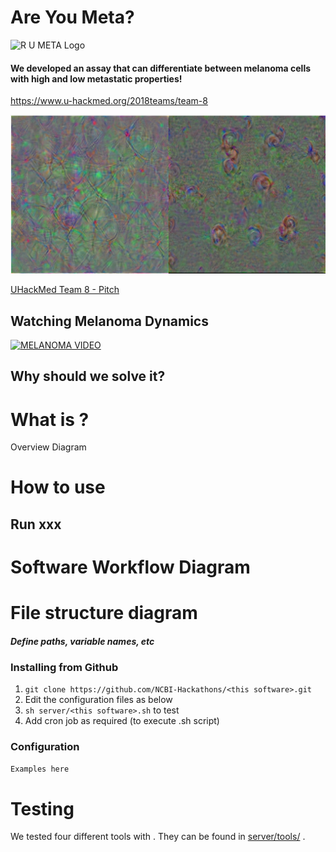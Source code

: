 # Are You Meta? 

![R U META Logo](https://i.imgur.com/mQ2mYQU.png)

#### We developed an assay that can differentiate between melanoma cells with high and low metastatic properties!

https://www.u-hackmed.org/2018teams/team-8

![High_vs_low](imgs/High_vs_Low_DeepDream.png)

[UHackMed Team 8 - Pitch](https://drive.google.com/open?id=13azk4OOLj6jfrHkqbWzMNEnZKWH5yre-ZIDeknvcuvI)
 
## Watching Melanoma Dynamics

[![MELANOMA VIDEO](http://img.youtube.com/vi/znIrWNc_i2s/0.jpg)](http://www.youtube.com/watch?v=znIrWNc_i2s "Test")

## 

## Why should we solve it?

# What is <this software>?

Overview Diagram

# How to use <this software>

## Run xxx

# Software Workflow Diagram

# File structure diagram 
#### _Define paths, variable names, etc_

### Installing <this software> from Github

1. `git clone https://github.com/NCBI-Hackathons/<this software>.git`
2. Edit the configuration files as below
3. `sh server/<this software>.sh` to test
4. Add cron job as required (to execute <this software>.sh script)

### Configuration

```Examples here```

# Testing

We tested four different tools with <this software>. They can be found in [server/tools/](server/tools/) . 

  

